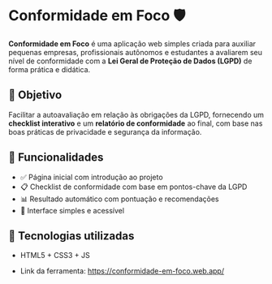 # Conformidade em Foco 🛡️

**Conformidade em Foco** é uma aplicação web simples criada para auxiliar pequenas empresas, profissionais autônomos e estudantes a avaliarem seu nível de conformidade com a **Lei Geral de Proteção de Dados (LGPD)** de forma prática e didática.

## 📌 Objetivo

Facilitar a autoavaliação em relação às obrigações da LGPD, fornecendo um **checklist interativo** e um **relatório de conformidade** ao final, com base nas boas práticas de privacidade e segurança da informação.

## 🚀 Funcionalidades

- ✅ Página inicial com introdução ao projeto
- 📋 Checklist de conformidade com base em pontos-chave da LGPD
- 📊 Resultado automático com pontuação e recomendações
- 🎨 Interface simples e acessível

## 🧰 Tecnologias utilizadas

- HTML5 + CSS3 + JS

- Link da ferramenta:
https://conformidade-em-foco.web.app/
